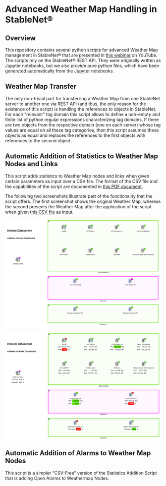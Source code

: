 # Advanced Weather Map Handling in StableNet®

## Overview 
This repository contains several python scripts for advanced Weather Map management in StableNet® that are presented in
[this webinar](https://www.youtube.com/watch?v=Fks-zHKjROc) on YouTube.  The scripts rely on the StableNet® REST API.
They were originally written as Jupyter notebooks, but we also provide pure python files, which have been generated
automatically from the Jupyter notebooks.

## Weather Map Transfer
The only non-trivial part for transferring a Weather Map from one StableNet server to another one via REST API (and thus, 
the only reason for the existence of this script) is handling the references to objects in StableNet.  For each "relevant"
tag domain this script allows to define a non-empty and finite list of python regular expressions characterizing tag domains.
If there are two objects from the respective domain (one on each server) whose tag values are equal on all these tag categories, 
then this script assumes these objects as equal and replaces the references to the first objects with references to the 
second object.

## Automatic Addition of  Statistics to Weather Map Nodes and Links
This script adds statistics to Weather Map nodes and links when given certain parameters as input over a CSV file. The
format of the CSV file and the capabilities of the script are documented in
[this PDF document](StableNet_WeatherMap_Statistics/StableNet_WeatherMap_Statistics.pdf).

The following two screenshots illustrate part of the functionality that the script offers.  The first screenshot shows
the original Weather Map, whereas the second presents the Weather Map after the application of the script when given [this
CSV file](StableNet_WeatherMap_Statistics/input_node_trend.csv) as input.

![Original Weather Map](datacenter.png)

![Weather Map with added Statistics](datacenter_statistics.png)

## Automatic Addition of Alarms to Weather Map Nodes
This script is a simpler "CSV-Free" version of the Statistics Addition Script that is adding Open Alarms to Weathermap Nodes.
